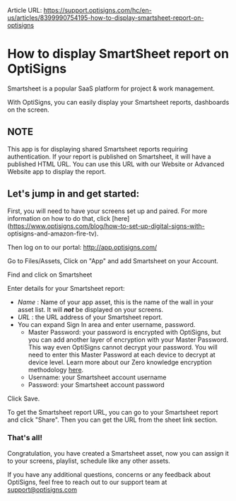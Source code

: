 Article URL: https://support.optisigns.com/hc/en-us/articles/8399990754195-how-to-display-smartsheet-report-on-optisigns

# How to display SmartSheet report on OptiSigns

Smartsheet is a popular SaaS platform for project & work management.

With OptiSigns, you can easily display your Smartsheet reports, dashboards on
the screen.

**NOTE**  
---  
This app is for displaying shared Smartsheet reports requiring authentication.
If your report is published on Smartsheet, it will have a published HTML URL.
You can use this URL with our Website or Advanced Website app to display the
report.  
  
## **Let's jump in and get started:**

First, you will need to have your screens set up and paired. For more
information on how to do that, click
[here](https://www.optisigns.com/blog/how-to-set-up-digital-signs-with-
optisigns-and-amazon-fire-tv).

Then log on to our portal: <http://app.optisigns.com/>

Go to Files/Assets, Click on "App" and add Smartsheet on your Account.

Find and click on Smartsheet

Enter details for your Smartsheet report:

  * _Name_ : Name of your app asset, this is the name of the wall in your asset list. It will _**not**_ be displayed on your screens.
  * _URL_ : the URL address of your Smartsheet report.
  * You can expand Sign In area and enter username, password. 
    * Master Password: your password is encrypted with OptiSigns, but you can add another layer of encryption with your Master Password. This way even OptiSigns cannot decrypt your password. You will need to enter this Master Password at each device to decrypt at device level. Learn more about our Zero knowledge encryption methodology [here](https://support.optisigns.com/hc/en-us/articles/1500012522362-How-to-use-Web-Scripting-App).
    * Username: your Smartsheet account username
    * Password: your Smartsheet account password

Click Save.

To get the Smartsheet report URL, you can go to your Smartsheet report and
click "Share". Then you can get the URL from the sheet link section.

### **That's all!**

Congratulation, you have created a Smartsheet asset, now you can assign it to
your screens, playlist, schedule like any other assets.

If you have any additional questions, concerns or any feedback about
OptiSigns, feel free to reach out to our support team at
[support@optisigns.com](mailto:support@optisigns.com)

